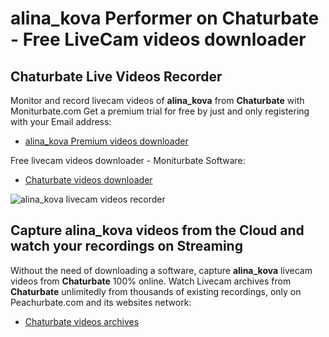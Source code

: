 # alina_kova Performer on Chaturbate - Free LiveCam videos downloader

## Chaturbate Live Videos Recorder

Monitor and record livecam videos of **alina_kova** from **Chaturbate** with Moniturbate.com
Get a premium trial for free by just and only registering with your Email address:
* [alina_kova Premium videos downloader](https://moniturbate.com/request-demo-licence-key.html)

Free livecam videos downloader - Moniturbate Software:
* [Chaturbate videos downloader](https://moniturbate.com/moniturbate-download-software.html)

![alina_kova livecam videos recorder](https://peachurnet.com/templates/moniturbate-software.png)


## Capture alina_kova videos from the Cloud and watch your recordings on Streaming

Without the need of downloading a software, capture **alina_kova** livecam videos from **Chaturbate** 100% online.
Watch Livecam archives from **Chaturbate** unlimitedly from thousands of existing recordings, only on Peachurbate.com and its websites network:
* [Chaturbate videos archives](https://peachurnet.com/)